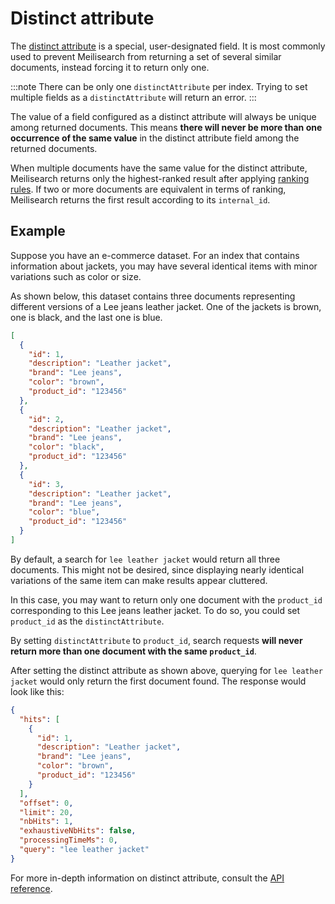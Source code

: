 # Distinct attribute

The [distinct attribute](/reference/api/distinct_attribute.md) is a special, user-designated field. It is most commonly used to prevent Meilisearch from returning a set of several similar documents, instead forcing it to return only one.

:::note
There can be only one `distinctAttribute` per index. Trying to set multiple fields as a `distinctAttribute` will return an error.
:::

The value of a field configured as a distinct attribute will always be unique among returned documents. This means **there will never be more than one occurrence of the same value** in the distinct attribute field among the returned documents.

When multiple documents have the same value for the distinct attribute, Meilisearch returns only the highest-ranked result after applying [ranking rules](/learn/core_concepts/relevancy.md#ranking-rules). If two or more documents are equivalent in terms of ranking, Meilisearch returns the first result according to its `internal_id`.

## Example

Suppose you have an e-commerce dataset. For an index that contains information about jackets, you may have several identical items with minor variations such as color or size.

As shown below, this dataset contains three documents representing different versions of a Lee jeans leather jacket. One of the jackets is brown, one is black, and the last one is blue.

```json
[
  {
    "id": 1,
    "description": "Leather jacket",
    "brand": "Lee jeans",
    "color": "brown",
    "product_id": "123456"
  },
  {
    "id": 2,
    "description": "Leather jacket",
    "brand": "Lee jeans",
    "color": "black",
    "product_id": "123456"
  },
  {
    "id": 3,
    "description": "Leather jacket",
    "brand": "Lee jeans",
    "color": "blue",
    "product_id": "123456"
  }
]
```

By default, a search for `lee leather jacket` would return all three documents. This might not be desired, since displaying nearly identical variations of the same item can make results appear cluttered.

In this case, you may want to return only one document with the `product_id` corresponding to this Lee jeans leather jacket. To do so, you could set `product_id` as the `distinctAttribute`.

<CodeSamples id="distinct_attribute_guide_1" />

By setting `distinctAttribute` to `product_id`, search requests **will never return more than one document with the same `product_id`**.

After setting the distinct attribute as shown above, querying for `lee leather jacket` would only return the first document found. The response would look like this:

```json
{
  "hits": [
    {
      "id": 1,
      "description": "Leather jacket",
      "brand": "Lee jeans",
      "color": "brown",
      "product_id": "123456"
    }
  ],
  "offset": 0,
  "limit": 20,
  "nbHits": 1,
  "exhaustiveNbHits": false,
  "processingTimeMs": 0,
  "query": "lee leather jacket"
}
```

For more in-depth information on distinct attribute, consult the [API reference](/reference/api/distinct_attribute.md).
